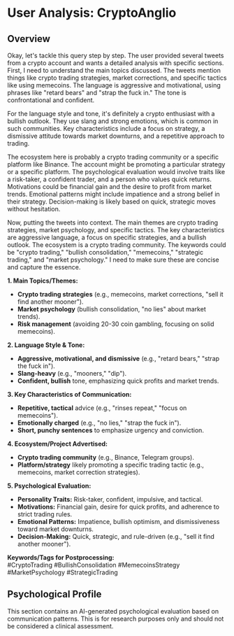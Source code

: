 # User Analysis: CryptoAnglio

## Overview

<think>
Okay, let's tackle this query step by step. The user provided several tweets from a crypto account and wants a detailed analysis with specific sections. First, I need to understand the main topics discussed. The tweets mention things like crypto trading strategies, market corrections, and specific tactics like using memecoins. The language is aggressive and motivational, using phrases like "retard bears" and "strap the fuck in." The tone is confrontational and confident.

For the language style and tone, it's definitely a crypto enthusiast with a bullish outlook. They use slang and strong emotions, which is common in such communities. Key characteristics include a focus on strategy, a dismissive attitude towards market downturns, and a repetitive approach to trading.

The ecosystem here is probably a crypto trading community or a specific platform like Binance. The account might be promoting a particular strategy or a specific platform. The psychological evaluation would involve traits like a risk-taker, a confident trader, and a person who values quick returns. Motivations could be financial gain and the desire to profit from market trends. Emotional patterns might include impatience and a strong belief in their strategy. Decision-making is likely based on quick, strategic moves without hesitation.

Now, putting the tweets into context. The main themes are crypto trading strategies, market psychology, and specific tactics. The key characteristics are aggressive language, a focus on specific strategies, and a bullish outlook. The ecosystem is a crypto trading community. The keywords could be "crypto trading," "bullish consolidation," "memecoins," "strategic trading," and "market psychology." I need to make sure these are concise and capture the essence.
</think>

**1. Main Topics/Themes:**  
- **Crypto trading strategies** (e.g., memecoins, market corrections, "sell it find another mooner").  
- **Market psychology** (bullish consolidation, "no lies" about market trends).  
- **Risk management** (avoiding 20-30 coin gambling, focusing on solid memecoins).  

**2. Language Style & Tone:**  
- **Aggressive, motivational, and dismissive** (e.g., "retard bears," "strap the fuck in").  
- **Slang-heavy** (e.g., "mooners," "dip").  
- **Confident, bullish** tone, emphasizing quick profits and market trends.  

**3. Key Characteristics of Communication:**  
- **Repetitive, tactical** advice (e.g., "rinses repeat," "focus on memecoins").  
- **Emotionally charged** (e.g., "no lies," "strap the fuck in").  
- **Short, punchy sentences** to emphasize urgency and conviction.  

**4. Ecosystem/Project Advertised:**  
- **Crypto trading community** (e.g., Binance, Telegram groups).  
- **Platform/strategy** likely promoting a specific trading tactic (e.g., memecoins, market correction strategies).  

**5. Psychological Evaluation:**  
- **Personality Traits:** Risk-taker, confident, impulsive, and tactical.  
- **Motivations:** Financial gain, desire for quick profits, and adherence to strict trading rules.  
- **Emotional Patterns:** Impatience, bullish optimism, and dismissiveness toward market downturns.  
- **Decision-Making:** Quick, strategic, and rule-driven (e.g., "sell it find another mooner").  

**Keywords/Tags for Postprocessing:**  
#CryptoTrading #BullishConsolidation #MemecoinsStrategy #MarketPsychology #StrategicTrading

## Psychological Profile

This section contains an AI-generated psychological evaluation based on communication patterns. This is for research purposes only and should not be considered a clinical assessment.